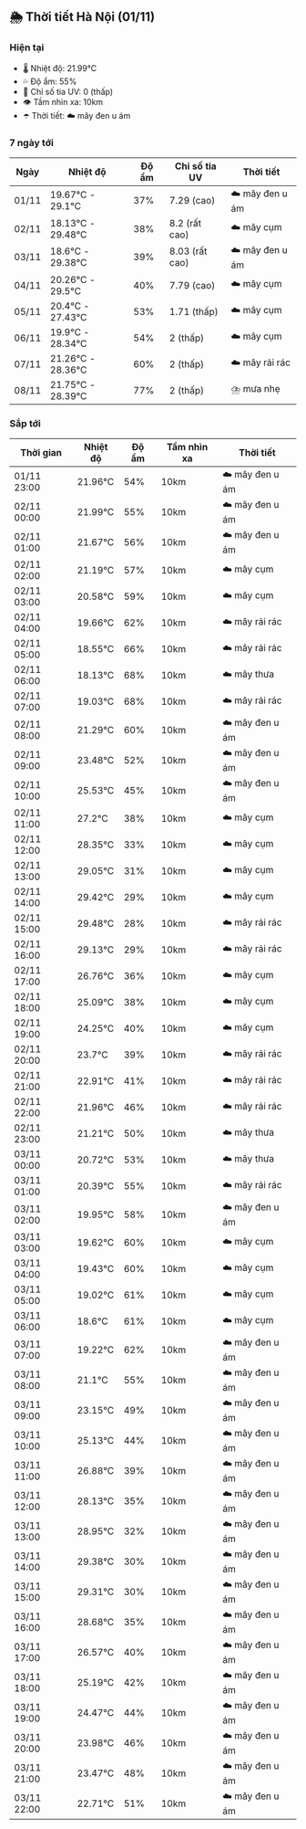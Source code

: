 ## 🌦️ Thời tiết Hà Nội (01/11)

### Hiện tại

- 🌡️ Nhiệt độ: 21.99℃
- 💦 Độ ẩm: 55%
- 🌟 Chỉ số tia UV: 0 (thấp)
- 👁️ Tầm nhìn xa: 10km
- ☂️ Thời tiết: ☁️ mây đen u ám

### 7 ngày tới

| Ngày | Nhiệt độ | Độ ẩm | Chỉ số tia UV | Thời tiết |
| --- | --- | --- | --- | --- |
| 01/11 | 19.67℃ - 29.1℃ | 37% | 7.29 (cao) | ☁️ mây đen u ám |
| 02/11 | 18.13℃ - 29.48℃ | 38% | 8.2 (rất cao) | ☁️ mây cụm |
| 03/11 | 18.6℃ - 29.38℃ | 39% | 8.03 (rất cao) | ☁️ mây đen u ám |
| 04/11 | 20.26℃ - 29.5℃ | 40% | 7.79 (cao) | ☁️ mây cụm |
| 05/11 | 20.4℃ - 27.43℃ | 53% | 1.71 (thấp) | ☁️ mây cụm |
| 06/11 | 19.9℃ - 28.34℃ | 54% | 2 (thấp) | ☁️ mây cụm |
| 07/11 | 21.26℃ - 28.36℃ | 60% | 2 (thấp) | ☁️ mây rải rác |
| 08/11 | 21.75℃ - 28.39℃ | 77% | 2 (thấp) | ⛈️ mưa nhẹ |

### Sắp tới

| Thời gian | Nhiệt độ | Độ ẩm | Tầm nhìn xa | Thời tiết |
| --- | --- | --- | --- | --- |
| 01/11 23:00 | 21.96℃ | 54% | 10km | ☁️ mây đen u ám |
| 02/11 00:00 | 21.99℃ | 55% | 10km | ☁️ mây đen u ám |
| 02/11 01:00 | 21.67℃ | 56% | 10km | ☁️ mây đen u ám |
| 02/11 02:00 | 21.19℃ | 57% | 10km | ☁️ mây cụm |
| 02/11 03:00 | 20.58℃ | 59% | 10km | ☁️ mây cụm |
| 02/11 04:00 | 19.66℃ | 62% | 10km | ☁️ mây rải rác |
| 02/11 05:00 | 18.55℃ | 66% | 10km | ☁️ mây rải rác |
| 02/11 06:00 | 18.13℃ | 68% | 10km | ☁️ mây thưa |
| 02/11 07:00 | 19.03℃ | 68% | 10km | ☁️ mây rải rác |
| 02/11 08:00 | 21.29℃ | 60% | 10km | ☁️ mây đen u ám |
| 02/11 09:00 | 23.48℃ | 52% | 10km | ☁️ mây đen u ám |
| 02/11 10:00 | 25.53℃ | 45% | 10km | ☁️ mây đen u ám |
| 02/11 11:00 | 27.2℃ | 38% | 10km | ☁️ mây cụm |
| 02/11 12:00 | 28.35℃ | 33% | 10km | ☁️ mây cụm |
| 02/11 13:00 | 29.05℃ | 31% | 10km | ☁️ mây cụm |
| 02/11 14:00 | 29.42℃ | 29% | 10km | ☁️ mây cụm |
| 02/11 15:00 | 29.48℃ | 28% | 10km | ☁️ mây rải rác |
| 02/11 16:00 | 29.13℃ | 29% | 10km | ☁️ mây rải rác |
| 02/11 17:00 | 26.76℃ | 36% | 10km | ☁️ mây cụm |
| 02/11 18:00 | 25.09℃ | 38% | 10km | ☁️ mây cụm |
| 02/11 19:00 | 24.25℃ | 40% | 10km | ☁️ mây cụm |
| 02/11 20:00 | 23.7℃ | 39% | 10km | ☁️ mây rải rác |
| 02/11 21:00 | 22.91℃ | 41% | 10km | ☁️ mây rải rác |
| 02/11 22:00 | 21.96℃ | 46% | 10km | ☁️ mây rải rác |
| 02/11 23:00 | 21.21℃ | 50% | 10km | ☁️ mây thưa |
| 03/11 00:00 | 20.72℃ | 53% | 10km | ☁️ mây thưa |
| 03/11 01:00 | 20.39℃ | 55% | 10km | ☁️ mây rải rác |
| 03/11 02:00 | 19.95℃ | 58% | 10km | ☁️ mây đen u ám |
| 03/11 03:00 | 19.62℃ | 60% | 10km | ☁️ mây cụm |
| 03/11 04:00 | 19.43℃ | 60% | 10km | ☁️ mây cụm |
| 03/11 05:00 | 19.02℃ | 61% | 10km | ☁️ mây cụm |
| 03/11 06:00 | 18.6℃ | 61% | 10km | ☁️ mây cụm |
| 03/11 07:00 | 19.22℃ | 62% | 10km | ☁️ mây đen u ám |
| 03/11 08:00 | 21.1℃ | 55% | 10km | ☁️ mây đen u ám |
| 03/11 09:00 | 23.15℃ | 49% | 10km | ☁️ mây đen u ám |
| 03/11 10:00 | 25.13℃ | 44% | 10km | ☁️ mây đen u ám |
| 03/11 11:00 | 26.88℃ | 39% | 10km | ☁️ mây đen u ám |
| 03/11 12:00 | 28.13℃ | 35% | 10km | ☁️ mây đen u ám |
| 03/11 13:00 | 28.95℃ | 32% | 10km | ☁️ mây đen u ám |
| 03/11 14:00 | 29.38℃ | 30% | 10km | ☁️ mây đen u ám |
| 03/11 15:00 | 29.31℃ | 30% | 10km | ☁️ mây đen u ám |
| 03/11 16:00 | 28.68℃ | 35% | 10km | ☁️ mây đen u ám |
| 03/11 17:00 | 26.57℃ | 40% | 10km | ☁️ mây đen u ám |
| 03/11 18:00 | 25.19℃ | 42% | 10km | ☁️ mây đen u ám |
| 03/11 19:00 | 24.47℃ | 44% | 10km | ☁️ mây đen u ám |
| 03/11 20:00 | 23.98℃ | 46% | 10km | ☁️ mây đen u ám |
| 03/11 21:00 | 23.47℃ | 48% | 10km | ☁️ mây đen u ám |
| 03/11 22:00 | 22.71℃ | 51% | 10km | ☁️ mây đen u ám |
